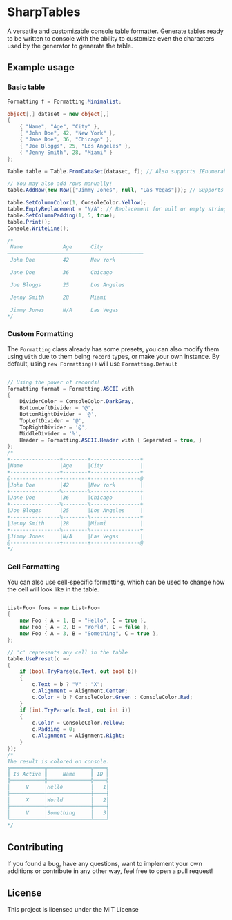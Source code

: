 # SharpTables
A versatile and customizable console table formatter. Generate tables ready to be written to console with the ability to customize even the characters used by the generator to generate the table.

## Example usage
### Basic table
```cs
Formatting f = Formatting.Minimalist;

object[,] dataset = new object[,]
{
	{ "Name", "Age", "City" },
	{ "John Doe", 42, "New York" },
	{ "Jane Doe", 36, "Chicago" },
	{ "Joe Bloggs", 25, "Los Angeles" },
	{ "Jenny Smith", 28, "Miami" }
};

Table table = Table.FromDataSet(dataset, f); // Also supports IEnumerable<IEnumerable<T>>

// You may also add rows manually!
table.AddRow(new Row(["Jimmy Jones", null, "Las Vegas"])); // Supports nullables

table.SetColumnColor(1, ConsoleColor.Yellow);
table.EmptyReplacement = "N/A"; // Replacement for null or empty strings
table.SetColumnPadding(1, 5, true);
table.Print();
Console.WriteLine();

/*
 Name             Age      City
────────────────────────────────────────────
 John Doe         42       New York

 Jane Doe         36       Chicago

 Joe Bloggs       25       Los Angeles

 Jenny Smith      28       Miami

 Jimmy Jones      N/A      Las Vegas
*/
```

### Custom Formatting
The ``Formatting`` class already has some presets, you can also modify them using ``with`` due to them being ``record`` types, or make your own instance. By default, using ``new Formatting()`` will use ``Formatting.Default``

```cs

// Using the power of records!
Formatting format = Formatting.ASCII with 
{ 
	DividerColor = ConsoleColor.DarkGray,
	BottomLeftDivider = '@',
	BottomRightDivider = '@',
	TopLeftDivider = '@',
	TopRightDivider = '@',
	MiddleDivider = '%',
	Header = Formatting.ASCII.Header with { Separated = true, }
};
/*
+----------------+--------+----------------+
|Name            |Age     |City            |
+----------------+--------+----------------+
@----------------+--------+----------------@
|John Doe        |42      |New York        |
+----------------%--------%----------------+
|Jane Doe        |36      |Chicago         |
+----------------%--------%----------------+
|Joe Bloggs      |25      |Los Angeles     |
+----------------%--------%----------------+
|Jenny Smith     |28      |Miami           |
+----------------%--------%----------------+
|Jimmy Jones     |N/A     |Las Vegas       |
@----------------+--------+----------------@
*/
```

### Cell Formatting
You can also use cell-specific formatting, which can be used to change how the cell will look like in the table.

```cs

List<Foo> foos = new List<Foo>
{
	new Foo { A = 1, B = "Hello", C = true },
	new Foo { A = 2, B = "World", C = false },
	new Foo { A = 3, B = "Something", C = true },
};

// 'c' represents any cell in the table
table.UsePreset(c =>
{
	if (bool.TryParse(c.Text, out bool b))
	{
		c.Text = b ? "V" : "X";
		c.Alignment = Alignment.Center;
		c.Color = b ? ConsoleColor.Green : ConsoleColor.Red;
	}
	if (int.TryParse(c.Text, out int i))
	{
		c.Color = ConsoleColor.Yellow;
		c.Padding = 0;
		c.Alignment = Alignment.Right;
	}
});
/*
The result is colored on console.
╔═══════════╦══════════════╦════╗
║ Is Active ║     Name     ║ ID ║
╠═══════════╬══════════════╬════╣
│     V     │Hello         │   1│
├───────────┼──────────────┼────┤
│     X     │World         │   2│
├───────────┼──────────────┼────┤
│     V     │Something     │   3│
└───────────┴──────────────┴────┘
*/
```

## Contributing
If you found a bug, have any questions, want to implement your own additions or contribute in any other way, feel free to open a pull request!

## License
This project is licensed under the MIT License
